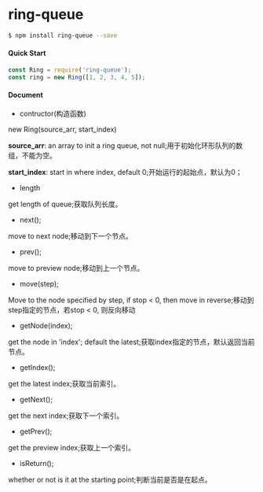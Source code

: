 # ring-queue

```bash
$ npm install ring-queue --save
```

#### Quick Start

```javascript
const Ring = require('ring-queue');
const ring = new Ring([1, 2, 3, 4, 5]);
```

#### Document

* contructor(构造函数)

new Ring(source_arr, start_index)

**source_arr**: an array to init a ring queue, not null;用于初始化环形队列的数组，不能为空。

**start_index**: start in where index, default 0;开始运行的起始点，默认为0；

* length

get length of queue;获取队列长度。

* next();

move to next node;移动到下一个节点。

* prev();

move to preview node;移动到上一个节点。

* move(step);

Move to the node specified by step, if stop < 0, then move in reverse;移动到step指定的节点，若stop < 0, 则反向移动

*  getNode(index);

get the node in 'index'; default the latest;获取index指定的节点，默认返回当前节点。

* getIndex();

get the latest index;获取当前索引。

* getNext();

get the next index;获取下一个索引。

* getPrev();

get the preview index;获取上一个索引。

* isReturn();

whether or not is it at the starting point;判断当前是否是在起点。
